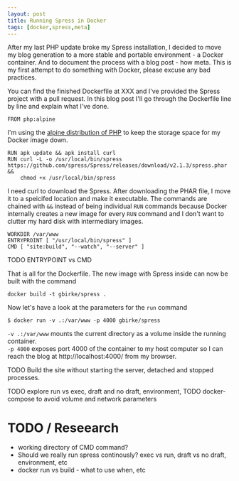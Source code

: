 ```yaml
---
layout: post
title: Running Spress in Docker
tags: [docker,spress,meta]
---
```

After my last PHP update broke my Spress installation, I decided to move my blog generation to a more stable and portable environment - a Docker container. And to document the process with a blog post - how meta. This is my first attempt to do something with Docker, please excuse any bad practices.

You can find the finished Dockerfile at XXX and I've provided the Spress project with a pull request. In this blog post I'll go through the Dockerfile line by line and explain what I've done.


	FROM php:alpine

I'm using the [alpine distribution of PHP][alpinephp] to keep the storage space for my Docker image down.

	RUN apk update && apk install curl
	RUN curl -L -o /usr/local/bin/spress https://github.com/spress/Spress/releases/download/v2.1.3/spress.phar && 
		chmod +x /usr/local/bin/spress
	
I need curl to download the Spress. After downloading the PHAR file, I move it to a speicifed location and make it executable. The commands are chained with `&&` instead of being individual `RUN` commands because Docker internally creates a new image for every `RUN` command and I don't want to clutter my hard disk with intermediary images.

	WORKDIR /var/www
	ENTRYPROINT [ "/usr/local/bin/spress" ]
	CMD [ "site:build", "--watch", "--server" ] 

TODO ENTRYPOINT vs CMD

That is all for the Dockerfile. The new image with Spress inside can now be built with the command 

	docker build -t gbirke/spress .

Now let's have a look at the parameters for the `run` command

	$ docker run -v .:/var/www -p 4000 gbirke/spress

`-v .:/var/www` mounts the current directory as a volume inside the running container.  
`-p 4000` exposes port 4000 of the container to my host computer so I can reach the blog at http://localhost:4000/ from my browser. 


TODO Build the site without starting the server, detached and stopped processes.


TODO explore run vs exec, draft and no draft, environment, 
TODO docker-compose to avoid volume and network parameters


# TODO / Reseearch

* working directory of CMD command?
* Should we really run spress continously? exec vs run, draft vs no draft, environment, etc
* docker run vs build - what to use when, etc

[alpinephp]: TODO